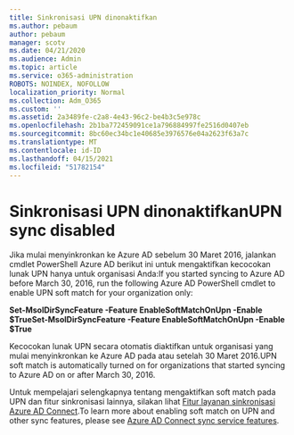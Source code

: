```yaml
---
title: Sinkronisasi UPN dinonaktifkan
ms.author: pebaum
author: pebaum
manager: scotv
ms.date: 04/21/2020
ms.audience: Admin
ms.topic: article
ms.service: o365-administration
ROBOTS: NOINDEX, NOFOLLOW
localization_priority: Normal
ms.collection: Adm_O365
ms.custom: ''
ms.assetid: 2a3489fe-c2a8-4e43-96c2-be4b3c5e978c
ms.openlocfilehash: 2b1ba772459091ce1a796884997fe2516d0407eb
ms.sourcegitcommit: 8bc60ec34bc1e40685e3976576e04a2623f63a7c
ms.translationtype: MT
ms.contentlocale: id-ID
ms.lasthandoff: 04/15/2021
ms.locfileid: "51782154"
---
```

# <a name="upn-sync-disabled"></a><span data-ttu-id="c2b9d-102">Sinkronisasi UPN dinonaktifkan</span><span class="sxs-lookup"><span data-stu-id="c2b9d-102">UPN sync disabled</span></span>

<span data-ttu-id="c2b9d-103">Jika mulai menyinkronkan ke Azure AD sebelum 30 Maret 2016, jalankan cmdlet PowerShell Azure AD berikut ini untuk mengaktifkan kecocokan lunak UPN hanya untuk organisasi Anda:</span><span class="sxs-lookup"><span data-stu-id="c2b9d-103">If you started syncing to Azure AD before March 30, 2016, run the following Azure AD PowerShell cmdlet to enable UPN soft match for your organization only:</span></span>
  
 <span data-ttu-id="c2b9d-104">**Set-MsolDirSyncFeature -Feature EnableSoftMatchOnUpn -Enable $True**</span><span class="sxs-lookup"><span data-stu-id="c2b9d-104">**Set-MsolDirSyncFeature -Feature EnableSoftMatchOnUpn -Enable $True**</span></span>
  
<span data-ttu-id="c2b9d-105">Kecocokan lunak UPN secara otomatis diaktifkan untuk organisasi yang mulai menyinkronkan ke Azure AD pada atau setelah 30 Maret 2016.</span><span class="sxs-lookup"><span data-stu-id="c2b9d-105">UPN soft match is automatically turned on for organizations that started syncing to Azure AD on or after March 30, 2016.</span></span>
  
<span data-ttu-id="c2b9d-106">Untuk mempelajari selengkapnya tentang mengaktifkan soft match pada UPN dan fitur sinkronisasi lainnya, silakan lihat [Fitur layanan sinkronisasi Azure AD Connect](https://docs.microsoft.com/azure/active-directory/connect/active-directory-aadconnectsyncservice-features).</span><span class="sxs-lookup"><span data-stu-id="c2b9d-106">To learn more about enabling soft match on UPN and other sync features, please see [Azure AD Connect sync service features](https://docs.microsoft.com/azure/active-directory/connect/active-directory-aadconnectsyncservice-features).</span></span>
  


